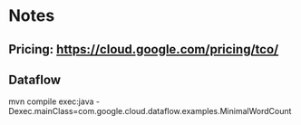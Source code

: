 # Notes

## Pricing: https://cloud.google.com/pricing/tco/

## Dataflow
mvn compile exec:java  -Dexec.mainClass=com.google.cloud.dataflow.examples.MinimalWordCount
